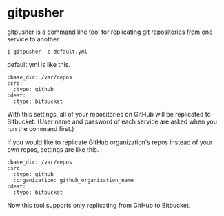 # gitpusher

gitpusher is a command line tool for replicating git repositories from one service to another.

```
$ gitpusher -c default.yml
```

default.yml is like this.

```
:base_dir: /var/repos
:src:
  :type: github
:dest:
  :type: bitbucket
```

With this settings, all of your repositories on GitHub will be replicated to Bitbucket.
(User name and password of each service are asked when you run the command first.)

If you would like to replicate GitHub organization's repos instead of your own repos, settings are like this.

```
:base_dir: /var/repos
:src:
  :type: github
  :organization: github_organization_name
:dest:
  :type: bitbucket
```

Now this tool supports only replicating from GitHub to Bitbucket.
